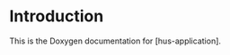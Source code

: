 # Introduction

This is the Doxygen documentation for [hus-application].

[hud-application]: https://github.com/kristosb/nordic-hud/
